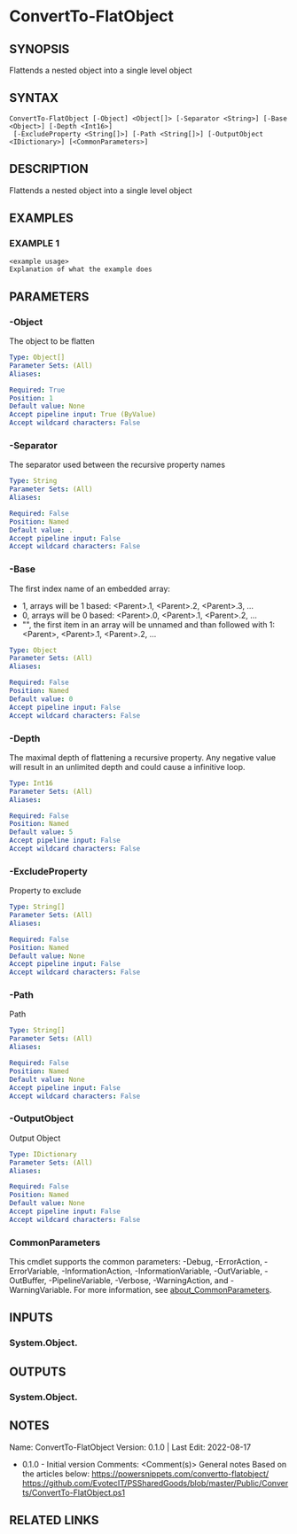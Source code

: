 # ConvertTo-FlatObject

## SYNOPSIS
Flattends a nested object into a single level object

## SYNTAX

```
ConvertTo-FlatObject [-Object] <Object[]> [-Separator <String>] [-Base <Object>] [-Depth <Int16>]
 [-ExcludeProperty <String[]>] [-Path <String[]>] [-OutputObject <IDictionary>] [<CommonParameters>]
```

## DESCRIPTION
Flattends a nested object into a single level object

## EXAMPLES

### EXAMPLE 1
```
<example usage>
Explanation of what the example does
```

## PARAMETERS

### -Object
The object to be flatten

```yaml
Type: Object[]
Parameter Sets: (All)
Aliases:

Required: True
Position: 1
Default value: None
Accept pipeline input: True (ByValue)
Accept wildcard characters: False
```

### -Separator
The separator used between the recursive property names

```yaml
Type: String
Parameter Sets: (All)
Aliases:

Required: False
Position: Named
Default value: .
Accept pipeline input: False
Accept wildcard characters: False
```

### -Base
The first index name of an embedded array:
- 1, arrays will be 1 based: \<Parent\>.1, \<Parent\>.2, \<Parent\>.3, …
- 0, arrays will be 0 based: \<Parent\>.0, \<Parent\>.1, \<Parent\>.2, …
- "", the first item in an array will be unnamed and than followed with 1: \<Parent\>, \<Parent\>.1, \<Parent\>.2, …

```yaml
Type: Object
Parameter Sets: (All)
Aliases:

Required: False
Position: Named
Default value: 0
Accept pipeline input: False
Accept wildcard characters: False
```

### -Depth
The maximal depth of flattening a recursive property.
Any negative value will result in an unlimited depth and could cause a infinitive loop.

```yaml
Type: Int16
Parameter Sets: (All)
Aliases:

Required: False
Position: Named
Default value: 5
Accept pipeline input: False
Accept wildcard characters: False
```

### -ExcludeProperty
Property to exclude

```yaml
Type: String[]
Parameter Sets: (All)
Aliases:

Required: False
Position: Named
Default value: None
Accept pipeline input: False
Accept wildcard characters: False
```

### -Path
Path

```yaml
Type: String[]
Parameter Sets: (All)
Aliases:

Required: False
Position: Named
Default value: None
Accept pipeline input: False
Accept wildcard characters: False
```

### -OutputObject
Output Object

```yaml
Type: IDictionary
Parameter Sets: (All)
Aliases:

Required: False
Position: Named
Default value: None
Accept pipeline input: False
Accept wildcard characters: False
```

### CommonParameters
This cmdlet supports the common parameters: -Debug, -ErrorAction, -ErrorVariable, -InformationAction, -InformationVariable, -OutVariable, -OutBuffer, -PipelineVariable, -Verbose, -WarningAction, and -WarningVariable. For more information, see [about_CommonParameters](http://go.microsoft.com/fwlink/?LinkID=113216).

## INPUTS

### System.Object.
## OUTPUTS

### System.Object.
## NOTES
Name:     ConvertTo-FlatObject
Version:  0.1.0 | Last Edit: 2022-08-17
- 0.1.0 - Initial version
Comments: \<Comment(s)\>
General notes
Based on the articles below:
https://powersnippets.com/convertto-flatobject/
https://github.com/EvotecIT/PSSharedGoods/blob/master/Public/Converts/ConvertTo-FlatObject.ps1

## RELATED LINKS
